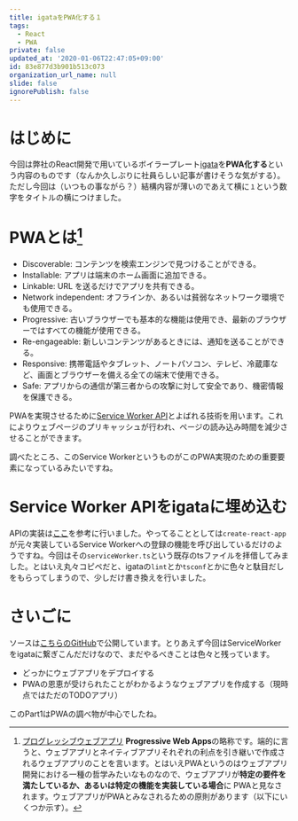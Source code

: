 ```yaml
---
title: igataをPWA化する１
tags:
  - React
  - PWA
private: false
updated_at: '2020-01-06T22:47:05+09:00'
id: 83e877d3b901b513c073
organization_url_name: null
slide: false
ignorePublish: false
---
```

# はじめに
今回は弊社のReact開発で用いているボイラープレート[igata](https://github.com/diescake/igata)を**PWA化する**という内容のものです（なんか久しぶりに社員らしい記事が書けそうな気がする）。ただし今回は（いつもの事ながら？）結構内容が薄いのであえて横に`１`という数字をタイトルの横につけました。

# PWAとは[^1]
[^1]: [プログレッシブウェブアプリ](https://developer.mozilla.org/ja/docs/Web/Progressive_web_apps)
**Progressive Web Apps**の略称です。端的に言うと、ウェブアプリとネイティブアプリそれぞれの利点を引き継いで作成されるウェブアプリのことを言います。とはいえPWAというのはウェブアプリ開発における一種の哲学みたいなものなので、ウェブアプリが**特定の要件を満たしているか、あるいは特定の機能を実装している場合**に PWAと見なされます。ウェブアプリがPWAとみなされるための原則があります（以下にいくつか示す）。

- Discoverable: コンテンツを検索エンジンで見つけることができる。
- Installable: アプリは端末のホーム画面に追加できる。
- Linkable: URL を送るだけでアプリを共有できる。
- Network independent: オフラインか、あるいは貧弱なネットワーク環境でも使用できる。
- Progressive: 古いブラウザーでも基本的な機能は使用でき、最新のブラウザーではすべての機能が使用できる。
- Re-engageable: 新しいコンテンツがあるときには、通知を送ることができる。
- Responsive: 携帯電話やタブレット、ノートパソコン、テレビ、冷蔵庫など、画面とブラウザーを備える全ての端末で使用できる。
- Safe: アプリからの通信が第三者からの攻撃に対して安全であり、機密情報を保護できる。

PWAを実現させるために[Service Worker API](https://developer.mozilla.org/ja/docs/Web/API/Service_Worker_API)とよばれる技術を用います。これによりウェブページのプリキャッシュが行われ、ページの読み込み時間を減少させることができます。

調べたところ、このService WorkerというものがこのPWA実現のための重要要素になっているみたいですね。

# Service Worker APIをigataに埋め込む
APIの実装は[ここ](https://qiita.com/YIPG/items/47f9d025a32effdadcad)を参考に行いました。やってることとしては`create-react-app`が元々実装しているService Workerへの登録の機能を呼び出しているだけのようですね。今回はその`serviceWorker.ts`という既存のtsファイルを拝借してみました。とはいえ丸々コピペだと、igataの`lint`とか`tsconf`とかに色々と駄目だしをもらってしまうので、少しだけ書き換えを行いました。

# さいごに
ソースは[こちらのGitHub](https://github.com/aYutaMatsunaga/igata-pwa)で公開しています。とりあえず今回はServiceWorkerをigataに繋ぎこんだだけなので、まだやるべきことは色々と残っています。

- どっかにウェブアプリをデプロイする
- PWAの恩恵が受けられたことがわかるようなウェブアプリを作成する（現時点ではただのTODOアプリ）

このPart1はPWAの調べ物が中心でしたね。
